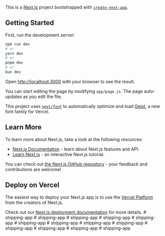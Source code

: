 This is a [Next.js](https://nextjs.org) project bootstrapped with [`create-next-app`](https://github.com/vercel/next.js/tree/canary/packages/create-next-app).

## Getting Started

First, run the development server:

```bash
npm run dev
# or
yarn dev
# or
pnpm dev
# or
bun dev
```

Open [http://localhost:3000](http://localhost:3000) with your browser to see the result.

You can start editing the page by modifying `app/page.js`. The page auto-updates as you edit the file.

This project uses [`next/font`](https://nextjs.org/docs/app/building-your-application/optimizing/fonts) to automatically optimize and load [Geist](https://vercel.com/font), a new font family for Vercel.

## Learn More

To learn more about Next.js, take a look at the following resources:

- [Next.js Documentation](https://nextjs.org/docs) - learn about Next.js features and API.
- [Learn Next.js](https://nextjs.org/learn) - an interactive Next.js tutorial.

You can check out [the Next.js GitHub repository](https://github.com/vercel/next.js) - your feedback and contributions are welcome!

## Deploy on Vercel

The easiest way to deploy your Next.js app is to use the [Vercel Platform](https://vercel.com/new?utm_medium=default-template&filter=next.js&utm_source=create-next-app&utm_campaign=create-next-app-readme) from the creators of Next.js.

Check out our [Next.js deployment documentation](https://nextjs.org/docs/app/building-your-application/deploying) for more details.
#   s h i p p i n g - a p p  
 #   s h i p p i n g - a p p  
 #   s h i p p i n g - a p p  
 #   s h i p p i n g - a p p  
 #   s h i p p i n g - a p p  
 #   s h i p p i n g - a p p  
 #   s h i p p i n g - a p p  
 #   s h i p p i n g - a p p  
 #   s h i p p i n g - a p p  
 #   s h i p p i n g - a p p  
 #   s h i p p i n g - a p p  
 #   s h i p p i n g - a p p  
 #   s h i p p i n g - a p p  
 